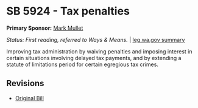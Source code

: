 # SB 5924 - Tax penalties
**Primary Sponsor:** [Mark Mullet](/person/leg/mark.mullet.md)

*Status: First reading, referred to Ways & Means.* | [leg.wa.gov summary](https://app.leg.wa.gov/billsummary?BillNumber=5924&Year=2021)

Improving tax administration by waiving penalties and imposing interest in certain situations involving delayed tax payments, and by extending a statute of limitations period for certain egregious tax crimes.

## Revisions
* [Original Bill](1/)